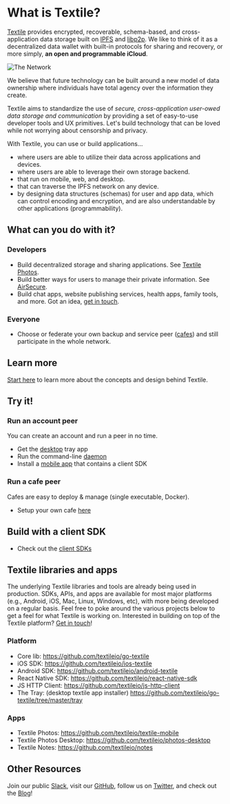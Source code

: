 # What is Textile?

[Textile](https://www.textile.io) provides encrypted, recoverable, schema-based, and cross-application data storage built on [IPFS](https://github.com/ipfs) and [libp2p](https://github.com/libp2p). We like to think of it as a decentralized data wallet with built-in protocols for sharing and recovery, or more simply, **an open and programmable iCloud**.

![The Network](/images/home.png)

We believe that future technology can be built around a new model of data ownership where individuals have total agency over the information they create.

Textile aims to standardize the use of _secure, cross-application user-owed data storage and communication_ by providing a set of easy-to-use developer tools and UX primitives. Let's build technology that can be loved while not worrying about censorship and privacy.

With Textile, you can use or build applications...

* where users are able to utilize their data across applications and devices.
* where users are able to leverage their own storage backend.
* that run on mobile, web, and desktop.
* that can traverse the IPFS network on any device.
* by designing data structures (schemas) for user and app data, which can control encoding and encryption, and are also understandable by other applications (programmability).

## What can you do with it?

### Developers

* Build decentralized storage and sharing applications. See [Textile Photos](https://github.com/textileio/textile-mobile).
* Build better ways for users to manage their private information. See [AirSecure](https://github.com/airsecure/airsecure).
* Build chat apps, website publishing services, health apps, family tools, and more. Got an idea, [get in touch](https://slack.textile.io/).

### Everyone

* Choose or federate your own backup and service peer ([cafes](/learn/cafes)) and still participate in the whole network.

## Learn more

[Start here](/learn/) to learn more about the concepts and design behind Textile.

## Try it!

### Run an account peer

You can create an account and run a peer in no time.

- Get the [desktop](/run/desktop) tray app
- Run the command-line [daemon](/run/daemon)
- Install a [mobile app](/#apps) that contains a client SDK

### Run a cafe peer

Cafes are easy to deploy & manage (single executable, Docker).

- Setup your own cafe [here](/run/cafe)

## Build with a client SDK

- Check out the [client SDKs](/clients)

## Textile libraries and apps

The underlying Textile libraries and tools are already being used in production. SDKs, APIs, and apps are available for most major platforms (e.g., Android, iOS, Mac, Linux, Windows, etc), with more being developed on a regular basis. Feel free to poke around the various projects below to get a feel for what Textile is working on. Interested in building on top of the Textile platform? [Get in touch](https://slack.textile.io/)!

### Platform

* Core lib: https://github.com/textileio/go-textile
* iOS SDK: https://github.com/textileio/ios-textile
* Android SDK: https://github.com/textileio/android-textile
* React Native SDK: https://github.com/textileio/react-native-sdk
* JS HTTP Client: https://github.com/textileio/js-http-client
* The Tray: (desktop textile app installer) https://github.com/textileio/go-textile/tree/master/tray

### Apps

* Textile Photos: https://github.com/textileio/textile-mobile
* Textile Photos Desktop: https://github.com/textileio/photos-desktop
* Textile Notes: https://github.com/textileio/notes

## Other Resources

Join our public [Slack](https://slack.textile.io), visit our [GitHub](https://github.com/textileio), follow us on [Twitter](https://twitter.com/textile01), and check out the [Blog](https://medium.com/textileio)!

<br>
